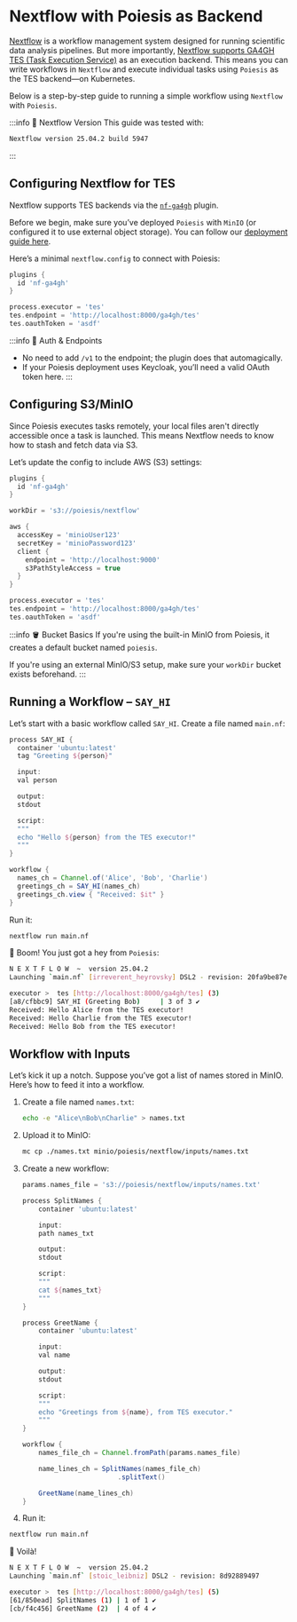 # Nextflow with Poiesis as Backend

[Nextflow](https://www.nextflow.io/) is a workflow management system designed
for running scientific data analysis pipelines. But more importantly,
[Nextflow supports GA4GH TES (Task Execution Service)](https://github.com/nextflow-io/nf-ga4gh)
as an execution backend. This means you can write workflows in `Nextflow` and
execute individual tasks using `Poiesis` as the TES backend—on Kubernetes.

Below is a step-by-step guide to running a simple workflow using `Nextflow` with
`Poiesis`.

:::info 🧬 Nextflow Version
This guide was tested with:

```bash
Nextflow version 25.04.2 build 5947
```

:::

## Configuring Nextflow for TES

Nextflow supports TES backends via the
[`nf-ga4gh`](https://github.com/nextflow-io/nf-ga4gh) plugin.

Before we begin, make sure you’ve deployed `Poiesis` with `MinIO` (or configured
it to use external object storage). You can follow our [deployment guide here](../deploy/deploying-poiesis.md#step-2-add-object-storage-minio).

Here’s a minimal `nextflow.config` to connect with Poiesis:

```groovy
plugins {
  id 'nf-ga4gh'
}

process.executor = 'tes'
tes.endpoint = 'http://localhost:8000/ga4gh/tes'
tes.oauthToken = 'asdf'
```

:::info 🔐 Auth & Endpoints

- No need to add `/v1` to the endpoint; the plugin does that automagically.
- If your Poiesis deployment uses Keycloak, you’ll need a valid OAuth token here.
:::

## Configuring S3/MinIO

Since Poiesis executes tasks remotely, your local files aren't directly
accessible once a task is launched. This means Nextflow needs to know how to
stash and fetch data via S3.

Let’s update the config to include AWS (S3) settings:

```groovy
plugins {
  id 'nf-ga4gh'
}

workDir = 's3://poiesis/nextflow'

aws {
  accessKey = 'minioUser123'
  secretKey = 'minioPassword123'
  client {
    endpoint = 'http://localhost:9000'
    s3PathStyleAccess = true
  }
}

process.executor = 'tes'
tes.endpoint = 'http://localhost:8000/ga4gh/tes'
tes.oauthToken = 'asdf'
```

:::info 🪣 Bucket Basics
If you're using the built-in MinIO from Poiesis, it creates a default bucket
named `poiesis`.

If you're using an external MinIO/S3 setup, make sure your `workDir` bucket
exists beforehand.
:::

## Running a Workflow – `SAY_HI`

Let’s start with a basic workflow called `SAY_HI`. Create a file named `main.nf`:

```groovy
process SAY_HI {
  container 'ubuntu:latest'
  tag "Greeting ${person}"

  input:
  val person

  output:
  stdout

  script:
  """
  echo "Hello ${person} from the TES executor!"
  """
}

workflow {
  names_ch = Channel.of('Alice', 'Bob', 'Charlie')
  greetings_ch = SAY_HI(names_ch)
  greetings_ch.view { "Received: $it" }
}
```

Run it:

```bash
nextflow run main.nf
```

🎉 Boom! You just got a hey from `Poiesis`:

```bash
N E X T F L O W  ~  version 25.04.2
Launching `main.nf` [irreverent_heyrovsky] DSL2 - revision: 20fa9be87e

executor >  tes [http://localhost:8000/ga4gh/tes] (3)
[a8/cfbbc9] SAY_HI (Greeting Bob)     | 3 of 3 ✔
Received: Hello Alice from the TES executor!
Received: Hello Charlie from the TES executor!
Received: Hello Bob from the TES executor!
```

## Workflow with Inputs

Let’s kick it up a notch. Suppose you’ve got a list of names stored in MinIO.
Here’s how to feed it into a workflow.

1. Create a file named `names.txt`:

    ```bash
    echo -e "Alice\nBob\nCharlie" > names.txt
    ```

2. Upload it to MinIO:

    ```bash
    mc cp ./names.txt minio/poiesis/nextflow/inputs/names.txt
    ```

3. Create a new workflow:

    ```groovy
    params.names_file = 's3://poiesis/nextflow/inputs/names.txt'

    process SplitNames {
        container 'ubuntu:latest'

        input:
        path names_txt

        output:
        stdout

        script:
        """
        cat ${names_txt}
        """
    }

    process GreetName {
        container 'ubuntu:latest'

        input:
        val name

        output:
        stdout

        script:
        """
        echo "Greetings from ${name}, from TES executor."
        """
    }

    workflow {
        names_file_ch = Channel.fromPath(params.names_file)

        name_lines_ch = SplitNames(names_file_ch)
                            .splitText()

        GreetName(name_lines_ch)
    }
    ```

4. Run it:

```bash
nextflow run main.nf
```

🎊 Voilà!

```bash
N E X T F L O W  ~  version 25.04.2
Launching `main.nf` [stoic_leibniz] DSL2 - revision: 8d92889497

executor >  tes [http://localhost:8000/ga4gh/tes] (5)
[61/850ead] SplitNames (1) | 1 of 1 ✔
[cb/f4c456] GreetName (2)  | 4 of 4 ✔
```
